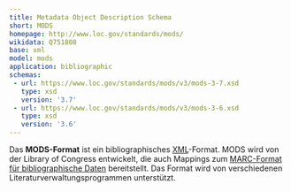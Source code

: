 ```yaml
---
title: Metadata Object Description Schema
short: MODS
homepage: http://www.loc.gov/standards/mods/
wikidata: Q751808
base: xml
model: mods
application: bibliographic
schemas:
 - url: https://www.loc.gov/standards/mods/v3/mods-3-7.xsd 
   type: xsd
   version: '3.7'
 - url: https://www.loc.gov/standards/mods/v3/mods-3-6.xsd 
   type: xsd
   version: '3.6'
---
```


Das **MODS-Format** ist ein bibliographisches [XML](xml)-Format. MODS wird von
der Library of Congress entwickelt, die auch Mappings zum [MARC-Format für
bibliographische Daten](marc/bibliographic) bereitstellt. Das Format wird von
verschiedenen Literaturverwaltungsprogrammen unterstützt.

<!--
Ein entsprechende XML-Format für Normdaten ist [MADS](mads).
-->

